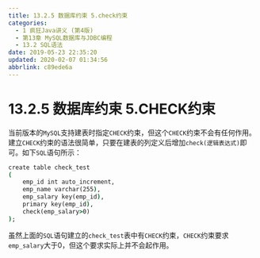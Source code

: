 ```yaml
---
title: 13.2.5 数据库约束 5.check约束
categories: 
  - 1 疯狂Java讲义 (第4版)
  - 第13章 MySQL数据库与JDBC编程
  - 13.2 SQL语法
date: 2019-05-23 22:35:20
updated: 2020-02-07 01:34:56
abbrlink: c89ede6a
---
```

# 13.2.5 数据库约束 5.CHECK约束 #
当前版本的`MySQL`支持建表时指定`CHECK`约束，但这个`CHECK`约束不会有任何作用。建立`CHECK`约束的语法很简单，只要在建表的列定义后增加`check(逻辑表达式)`即可。如下`SQL`语句所示：
```cmd
create table check_test
(
    emp_id int auto_increment,
    emp_name varchar(255),
    emp_salary key(emp_id),
    primary key(emp_id),
    check(emp_salary>0)
);
```
虽然上面的`SQL`语句建立的`check_test`表中有`CHECK`约束，`CHECK`约束要求`emp_salary`大于0，但这个要求实际上并不会起作用。
